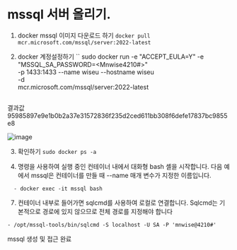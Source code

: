 # mssql 서버 올리기.

1. docker mssql 이미지 다운로드 하기
``` docker pull mcr.microsoft.com/mssql/server:2022-latest ```

2. docker 계정설정하기
`` sudo docker run -e "ACCEPT_EULA=Y" -e "MSSQL_SA_PASSWORD=<Mnwise4210#>" \
   -p 1433:1433 --name wiseu --hostname wiseu \
   -d \
   mcr.microsoft.com/mssql/server:2022-latest
   ```
결과값 95985897e9e1b0b2a37e31572836f235d2ced611bb308f6defe17837bc9855e8

   ![image](https://user-images.githubusercontent.com/54339804/209776157-14c9a886-28ac-467b-9e71-d6802d18e587.png)

3. 확인하기
 ``` sudo docker ps -a ```
 
4. 명령을 사용하여 실행 중인 컨테이너 내에서 대화형 bash 셸을 시작합니다. 
다음 예에서 mssql은 컨테이너를 만들 때 --name 매개 변수가 지정한 이름입니다. 

```   - docker exec -it mssql bash ```

 

7. 컨테이너 내부로 들어가면 sqlcmd를 사용하여 로컬로 연결합니다. 
Sqlcmd는 기본적으로 경로에 있지 않으므로 전체 경로를 지정해야 합니다

  ```- /opt/mssql-tools/bin/sqlcmd -S localhost -U SA -P 'mnwise@4210#' ```

  mssql 생성 및 접근 완료
